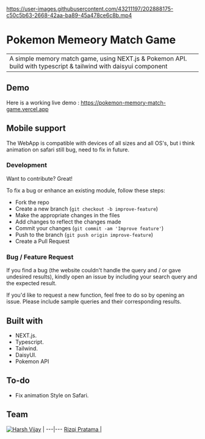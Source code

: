 

https://user-images.githubusercontent.com/43211197/202888175-c50c5b63-2668-42aa-ba89-45a478ce6c8b.mp4


# Pokemon Memeory Match Game
<table>
<tr>
<td>
  A simple memory match game, using NEXT.js & Pokemon API. build with typescript & tailwind with daisyui component
</td>
</tr>
</table>


## Demo
Here is a working live demo :  https://pokemon-memory-match-game.vercel.app




## Mobile support
The WebApp is compatible with devices of all sizes and all OS's,
but i think animation on safari still bug, need to fix in future.


 

### Development
Want to contribute? Great!

To fix a bug or enhance an existing module, follow these steps:

- Fork the repo
- Create a new branch (`git checkout -b improve-feature`)
- Make the appropriate changes in the files
- Add changes to reflect the changes made
- Commit your changes (`git commit -am 'Improve feature'`)
- Push to the branch (`git push origin improve-feature`)
- Create a Pull Request 

### Bug / Feature Request

If you find a bug (the website couldn't handle the query and / or gave undesired results), kindly open an issue by including your search query and the expected result.

If you'd like to request a new function, feel free to do so by opening an issue. Please include sample queries and their corresponding results.


## Built with 

- NEXT.js.
- Typescript.
- Tailwind.
- DaisyUI.
- Pokemon API


## To-do
- Fix animation Style on Safari.


## Team


[![Harsh Vijay](https://github.com/rizqipratamar.png)](https://github.com/rizqipratamar)  | 
---|---
[Rizqi Pratama ](https://github.com/rizqipratamar) |

